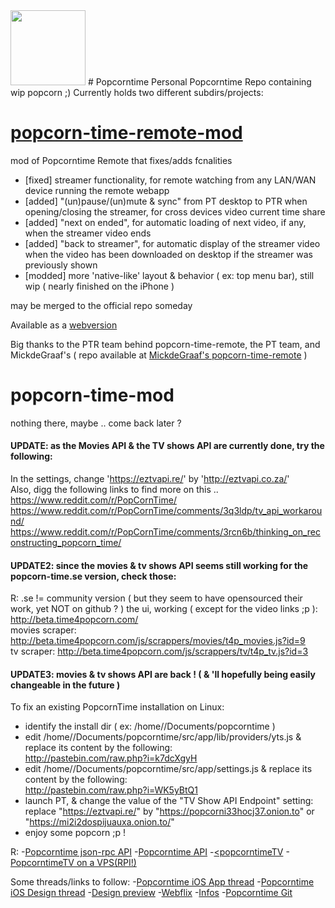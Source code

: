 <img src="http://stephaneadamgarnier.com/Popcorntime/assets/img/icons/icon.png" align="" height="120" width="120" >
# Popcorntime
Personal Popcorntime Repo containing wip popcorn ;)
Currently holds two different subdirs/projects:


[popcorn-time-remote-mod](https://github.com/stephaneAG/Popcorntime/tree/master/popcorn-time-remote-mod)
=======================
mod of Popcorntime Remote that fixes/adds fcnalities
- [fixed] streamer functionality, for remote watching from any LAN/WAN device running the remote webapp
- [added] "(un)pause/(un)mute & sync" from PT desktop to PTR when opening/closing the streamer, for cross devices video current time share
- [added] "next on ended", for automatic loading of next video, if any, when the streamer video ends
- [added] "back to streamer", for automatic display of the streamer video when the video has been downloaded on desktop if the streamer was previously shown
- [modded] more 'native-like' layout & behavior ( ex: top menu bar), still wip ( nearly finished on the iPhone )

may be merged to the official repo someday

Available as a [webversion](http://stephaneadamgarnier.com/Popcorntime)

Big thanks to the PTR team behind popcorn-time-remote, the PT team, and MickdeGraaf's ( repo available at [MickdeGraaf's popcorn-time-remote](https://github.com/MickdeGraaf/popcorn-time-remote) )


popcorn-time-mod
================
nothing there, maybe .. come back later ?

#### UPDATE: as the Movies API & the TV shows API are currently done, try the following:
In the settings, change 'https://eztvapi.re/' by 'http://eztvapi.co.za/'  
Also, digg the following links to find more on this ..
https://www.reddit.com/r/PopCornTime/
https://www.reddit.com/r/PopCornTime/comments/3q3ldp/tv_api_workaround/
https://www.reddit.com/r/PopCornTime/comments/3rcn6b/thinking_on_reconstructing_popcorn_time/

#### UPDATE2: since the movies & tv shows API seems still working for the popcorn-time.se version, check those:
R: .se != community version ( but they seem to have opensourced their work, yet NOT on github ? )
the ui, working ( except for the video links ;p ):  http://beta.time4popcorn.com/  
movies scraper:  http://beta.time4popcorn.com/js/scrappers/movies/t4p_movies.js?id=9  
tv scraper:  http://beta.time4popcorn.com/js/scrappers/tv/t4p_tv.js?id=3  

#### UPDATE3: movies & tv shows API are back ! ( & 'll hopefully being easily changeable in the future )
To fix an existing PopcornTime installation on Linux:

- identify the install dir ( ex: /home/<username>/Documents/popcorntime )
- edit /home/<username>/Documents/popcorntime/src/app/lib/providers/yts.js & replace its content by the following:  
http://pastebin.com/raw.php?i=k7dcXgyH
- edit /home/<username>/Documents/popcorntime/src/app/settings.js & replace its content by the following:  
http://pastebin.com/raw.php?i=WK5yBtQ1
- launch PT, & change the value of the "TV Show API Endpoint" setting:
replace "https://eztvapi.re/" by "https://popcorni33hocj37.onion.to" or "https://mi2i2dospijuauxa.onion.to/"
- enjoy some popcorn ;p !

R: 
-[Popcorntime json-rpc API](https://git.popcorntime.io/popcorntime/desktop/blob/master/docs/json-rpc-api.md)
-[Popcorntime API](https://git.popcorntime.io/popcorntime/eztv-api/tree/master)
-[<popcorntimeTV](https://discuss.popcorntime.io/t/popcorntv-bringing-popcorn-time-to-your-apple-tv/38367)
-[PopcorntimeTV on a VPS(RPI!)](https://github.com/OstlerDev/PopcornTV/wiki/Running-PopcornTV-on-a-VPS)

Some threads/links to follow:
-[Popcorntime iOS App thread](https://discuss.popcorntime.io/t/public-beta-stripped-down-popcorn-time-app/36933/59)
-[Popcorntime iOS Design thread](https://discuss.popcorntime.io/t/ios-design-thread/37015)
-[Design preview](https://appetize.io/app/bf9nm1qkaa8ahgvazzw32u5350?device=iphone4s&scale=75&orientation=portrait)
-[Webflix](http://webflix.me/#!tv)
-[Infos](https://discuss.popcorntime.io/t/informative-posts-on-facebook/23374)
-[Popcorntime Git](https://git.popcorntime.io/groups/popcorntime)
